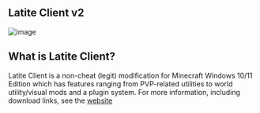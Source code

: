 ## Latite Client v2
![image](https://github.com/user-attachments/assets/0862d42f-ac15-4bd6-9395-536ce27d7ed4)


## What is Latite Client?

Latite Client is a non-cheat (legit) modification for Minecraft Windows 10/11 Edition which has features ranging from PVP-related utilities to world utility/visual mods and a plugin system. For more information, including download links, see the [website](https://latite.net/)
